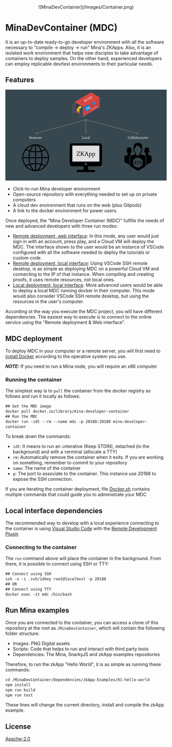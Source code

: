 <div align="center">
![MinaDevContainer](/Images/Container.png)
</div>

# MinaDevContainer (MDC)

It is an up-to-date ready-to-go developer environment with all the software necessary to "compile -> deploy -> run" Mina's ZKApps. Also, it is an isolated work environment that helps new disciples to take advantage of containers to deploy samples. On the other hand, experienced developers can employ replicable dev/test environments to their particular needs.

## Features

![MDC Overview](/Images/MinaInsightsContainer.png)

- Click-to-run Mina developer environment
- Open-source repository with everything needed to set up on private computers
- A cloud dev environment that runs on the web (plus Gitpods)
- A link to the docker environment for power users.

Once deployed, the "Mina Developer Container (MDC)" fulfills the needs of new and advanced developers with three run modes:

- [Remote deployment, web interface](/Images/RemoteWeb.png): In this mode, any user would just sign in with an account, press play, and a Cloud VM will deploy the MDC. The interface shown to the user would be an instance of VSCode configured with all the software needed to deploy the tutorials or custom code.
- [Remote deployment, local interface](/Images/RemoteLocal.png): Using VSCode SSH remote desktop, is as simple as deploying MDC on a powerful Cloud VM and connecting to the IP of that instance. When compiling and creating proofs, it uses remote resources, not local ones.
- [Local deployment, local interface](/Images/LocalLocal.png): More advanced users would be able to deploy a local MDC running docker in their computer. This mode would also consider VSCode SSH remote desktop, but using the resources in the user's computer.

According ot the way you execute the MDC project, you will have different dependencies. The easiest way to execute is to connect to the online service using the "Remote deployment & Web interface".

## MDC deployment

To deploy MDC in your computer or a remote server, you will first need to [install Docker](https://docs.docker.com/get-docker/) according to the operative system you use. 

**_NOTE:_** If you need to run a Mina node, you will require an x86 computer

### Running the container

The simplest way is to `pull` the container from the docker registry as follows and run it locally as follows:

```
## Get the MDC image
docker pull docker.io/library/mina-developer-container
## Run the MDC
docker run -idt --rm --name mdc -p 20188:20188 mina-developer-container
```
To break down the commands:
- `idt`: It means to run an `i`nterative (Keep STDIN), `d`etached (in the background) and with a `t`erminal (allocate a TTY)
- `rm`: Automatically remove the container when it exits. If you are working on something, remember to commit to your repository
- `name`: The name of the container
- `p`: The port to associate to the container. This instance use 20188 to expose the SSH connection.

If you are iterating the container deployment, file [Docker.sh](/Scripts/Docker.sh) contains multiple commands that could guide you to administrate your MDC

## Local interface dependencies

The recommended way to develop with a local experience connecting to the container is using [Visual Studio Code](https://code.visualstudio.com/) with the [Remote Development Plugin](https://code.visualstudio.com/docs/remote/ssh)

### Connecting to the container

The `run` command above will place the container in the background. From there, it is possible to connect using SSH or TTY:

```
## Connect using SSH
ssh -v -i .ssh/idkey root@localhost -p 20188
## OR
## Connect using TTY
docker exec -it mdc /bin/bash
```

## Run Mina examples

Once you are connected to the container, you can access a clone of this repository at the root as `/MinaDevContainer`, which will contain the following folder structure:

- Images: PNG Digital assets
- Scripts: Code that helps to run and interact with third party tools 
- Dependencies: The Mina, SnarkyJS and zkApp examples repositories

Therefore, to run the zkApp "Hello World", it is as simple as running these commands:

```
cd /MinaDevContainer/Dependencies/zkApp-Examples/01-hello-world
npm install
npm run build
npm run test
```

These lines will change the current directory, install and compile the zkApp example.

## License
[Apache-2.0](/LICENSE)